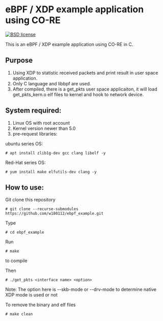 # eBPF / XDP example application using CO-RE

[![BSD license](https://img.shields.io/badge/License-BSD-blue.svg)](https://opensource.org/licenses/BSD-3-Clause)

This is an eBPF / XDP example application using CO-RE in C.

## Purpose

1. Using XDP to statistic received packets and print result in user space application.
2. Only C language and libbpf are used.
3. After compiled, there is a get_pkts user space applicaiton, it will load get_pkts_kern.o elf files to kernel and hook to network device.

## System required:

1. Linux OS with root account
2. Kernel version newer than 5.0
3. pre-request libraries: 

ubuntu series OS:

	# apt install zlib1g-dev gcc clang libelf -y

Red-Hat series OS:

	# yum install make elfutils-dev clang -y

## How to use:

Git clone this repository

	# git clone --recurse-submodules https://github.com/w180112/ebpf_example.git

Type

	# cd ebpf_example

Run

	# make

to compile

Then

	# ./get_pkts <interface name> <option>

Note: The option here is --skb-mode or --drv-mode to determine native XDP mode is used or not

To remove the binary and elf files

	# make clean